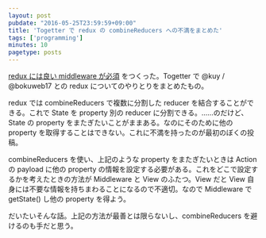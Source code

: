 ```yaml
---
layout: post
pubdate: "2016-05-25T23:59:59+09:00"
title: 'Togetter で redux の combineReducers への不満をまとめた'
tags: ['programming']
minutes: 10
pagetype: posts
---
```

[redux には良い middleware が必須](http://togetter.com/li/979237) をつくった。Togetter で @kuy / @bokuweb17 との redux についてのやりとりをまとめたもの。

redux では combineReducers で複数に分割した reducer を結合することができる。これで State を property 別の reducer に分割できる。……のだけど、State の property をまたぎたいことがままある。なのにそのために他の property を取得することはできない。これに不満を持ったのが最初のぼくの投稿。

combineReducers を使い、上記のような property をまたぎたいときは Action の payload に他の property の情報を設定する必要がある。これをどこで設定するかを考えたときの方法が Middleware と View のふたつ。View だと View 自身には不要な情報を持ちまわることになるので不適切。なので Middleware で getState() し他の property を得よう。

だいたいそんな話。上記の方法が最善とは限らないし、combineReducers を避けるのも手だと思う。
